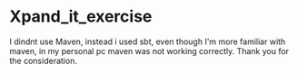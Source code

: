 # Xpand_it_exercise
I dindnt use Maven, instead i used sbt, even though I'm more familiar with maven, in my personal pc maven was not working correctly.
Thank you for the consideration.
